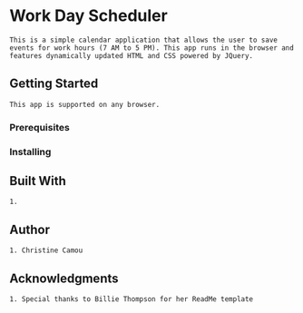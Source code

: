 # Work Day Scheduler 
    This is a simple calendar application that allows the user to save events for work hours (7 AM to 5 PM). This app runs in the browser and features dynamically updated HTML and CSS powered by JQuery.

## Getting Started 
    This app is supported on any browser. 
### Prerequisites 

### Installing 

## Built With 
    1. 

## Author
    1. Christine Camou

## Acknowledgments 
    1. Special thanks to Billie Thompson for her ReadMe template 
